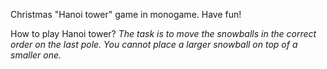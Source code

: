 Christmas "Hanoi tower" game in monogame. Have fun!

How to play Hanoi tower?
   <i>The task is to move the snowballs in the correct order on the last pole. You cannot place a larger snowball on top of a smaller one.</i>
